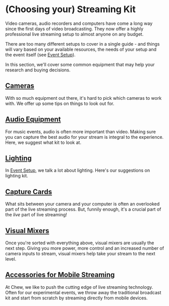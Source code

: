 # (Choosing your) Streaming Kit

Video cameras, audio recorders and computers have come a long way since the first days of video broadcasting. They now offer a highly professional live streaming setup to almost anyone on any budget. 

There are too many different setups to cover in a single guide - and things will vary based on your available resources, the needs of your setup and the event itself (see [Event Setup](http://chew.tv//guide/event_setup/getting_started)). 

In this section, we'll cover some common equipment that may help your research and buying decisions.


## [Cameras](http://chew.tv/guide/streaming_kit/cameras)

With so much equipment out there, it's hard to pick which cameras to work with. We offer up some tips on things to look out for.

## [Audio Equipment](http://chew.tv/guide/streaming_kit/audio_equipment)

For music events, audio is often more important than video. Making sure you can capture the best audio for your stream is integral to the experience. Here, we suggest what kit to look at.

## [Lighting](http://chew.tv/guide/streaming_kit/lighting)

In [Event Setup](http://chew.tv/guide/event_setup/getting_started), we talk a lot about lighting. Here's our suggestions on lighting kit.

## [Capture Cards](http://chew.tv/guide/streaming_kit/capture_cards)

What sits between your camera and your computer is often an overlooked part of the live streaming process. But, funnily enough, it's a crucial part of the _live_ part of live streaming!

## [Visual Mixers](http://chew.tv/guide/streaming_kit/visual_mixers)

Once you're sorted with everything above, visual mixers are usually the next step. Giving you more power, more control and an increased number of camera inputs to stream, visual mixers help take your stream to the next level.

## [Accessories for Mobile Streaming](http://chew.tv/guide/streaming_kit/accessories_for_mobile_live_streaming)

At Chew, we like to push the cutting edge of live streaming technology. Often for our experimental events, we throw away the traditional broadcast kit and start from scratch by streaming directly from mobile devices.
